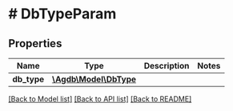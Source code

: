 # # DbTypeParam

## Properties

Name | Type | Description | Notes
------------ | ------------- | ------------- | -------------
**db_type** | [**\Agdb\Model\DbType**](DbType.md) |  |

[[Back to Model list]](../../README.md#models) [[Back to API list]](../../README.md#endpoints) [[Back to README]](../../README.md)
